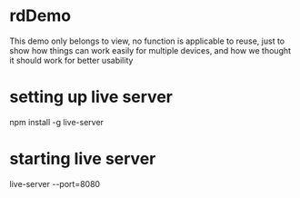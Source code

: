 # rdDemo
This demo only belongs to view, no function is applicable to reuse, just to show how things can work easily for multiple devices, and how we thought it should work for better usability

# setting up live server
npm install -g live-server

# starting live server
live-server --port=8080
